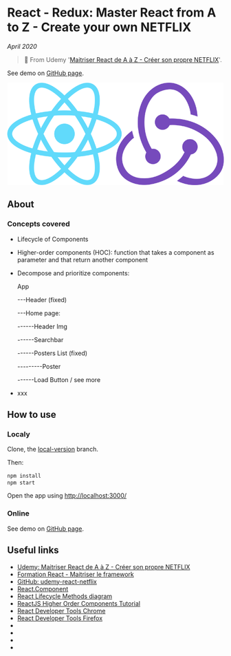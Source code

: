 # React - Redux: Master React from A to Z - Create your own NETFLIX

*April 2020*

> 🔨 From Udemy
'[Maitriser React de A à Z - Créer son propre NETFLIX](https://www.udemy.com/course/maitriser-react-de-a-a-z-creer-son-propre-netflix/)'.

See demo on [GitHub page](#).

![react-redux logo](./readme-img/react-redux-logo.png)


## About

### Concepts covered

- Lifecycle of Components
- Higher-order components (HOC): function that takes a component as parameter and that return
another component
- Decompose and prioritize components:

    App

    ---Header (fixed)

    ---Home page:

    ------Header Img

    ------Searchbar

    ------Posters List (fixed)

    ---------Poster

    ------Load Button / see more

- xxx


## How to use


### Localy

Clone, the [local-version](https://github.com/Raigyo/three-js/tree/local-version) branch.

Then:

```
npm install
npm start
```
Open the app using [http://localhost:3000/](http://localhost:3000/)


### Online

See demo on [GitHub page](#).

## Useful links

- [Udemy: Maitriser React de A à Z - Créer son propre NETFLIX](https://www.udemy.com/course/maitriser-react-de-a-a-z-creer-son-propre-netflix/)
- [Formation React - Maitriser le framework](https://www.youtube.com/playlist?list=PLNq4tyVELD8fNXdblniGlfAd4NJAyt1Mz)
- [GitHub: udemy-react-netflix](https://github.com/JulienKisoni/udemy-react-netflix)
- [React.Component](https://fr.reactjs.org/docs/react-component.html)
- [React Lifecycle Methods diagram](http://projects.wojtekmaj.pl/react-lifecycle-methods-diagram/)
- [ReactJS Higher Order Components Tutorial](https://www.codingame.com/playgrounds/8595/reactjs-higher-order-components-tutorial)
- [React Developer Tools Chrome](https://chrome.google.com/webstore/detail/react-developer-tools/fmkadmapgofadopljbjfkapdkoienihi?hl=en)
- [React Developer Tools Firefox](https://addons.mozilla.org/en-US/firefox/addon/react-devtools/)
- []()
- []()
- []()
- []()
